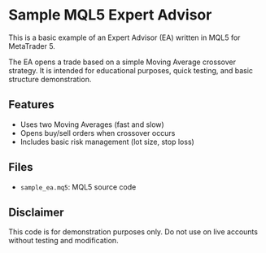 # Sample MQL5 Expert Advisor

This is a basic example of an Expert Advisor (EA) written in MQL5 for MetaTrader 5.

The EA opens a trade based on a simple Moving Average crossover strategy. It is intended for educational purposes, quick testing, and basic structure demonstration.

## Features

- Uses two Moving Averages (fast and slow)
- Opens buy/sell orders when crossover occurs
- Includes basic risk management (lot size, stop loss)

## Files

- `sample_ea.mq5`: MQL5 source code

## Disclaimer

This code is for demonstration purposes only. Do not use on live accounts without testing and modification.
